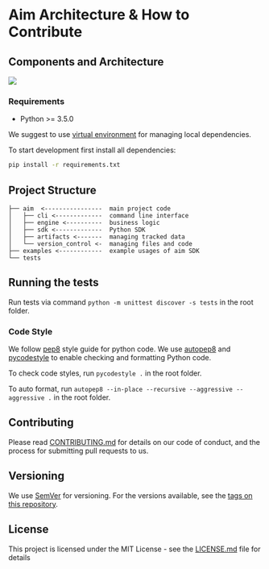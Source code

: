 # Aim Architecture & How to Contribute

## Components and Architecture

<img src="https://user-images.githubusercontent.com/3179216/86799150-a7b28f00-c082-11ea-8bde-abed93cc0973.png">


### Requirements

* Python >= 3.5.0

We suggest to use [virtual
environment](https://packaging.python.org/tutorials/installing-packages/#creating-virtual-environments) for managing local dependencies.

To start development first install all dependencies:

```bash
pip install -r requirements.txt
```

## Project Structure

```
├── aim  <----------------  main project code
│   ├── cli <-------------  command line interface
│   ├── engine <----------  business logic
│   ├── sdk <-------------  Python SDK
│   ├── artifacts <-------  managing tracked data
│   └── version_control <-  managing files and code
├── examples <------------  example usages of aim SDK
└── tests
```

## Running the tests

Run tests via command `python -m unittest discover -s tests` in the root folder.

### Code Style
We follow [pep8](https://www.python.org/dev/peps/pep-0008/) style guide
for python code. We use [autopep8](https://pypi.org/project/autopep8/)
and [pycodestyle](https://pypi.org/project/pycodestyle/) to enable checking
and formatting Python code.

To check code styles, run `pycodestyle .` in the root folder.

To auto format, run
`autopep8 --in-place --recursive --aggressive --aggressive .` in the root folder.

## Contributing

Please read [CONTRIBUTING.md](CONTRIBUTING.md) for details on our
code of conduct, and the process for submitting pull requests to us.

## Versioning

We use [SemVer](http://semver.org/) for versioning. For the versions available,
see the [tags on this repository](https://github.com/aimhubio/aim/tags).

## License

This project is licensed under the MIT License - see the [LICENSE.md](LICENSE.md) file for details
